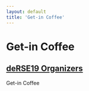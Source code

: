 ```yaml
---
layout: default
title: 'Get-in Coffee'
---
```


# Get-in Coffee

## [deRSE19 Organizers](../../speaker/JR7ZCK/)

Get-in Coffee